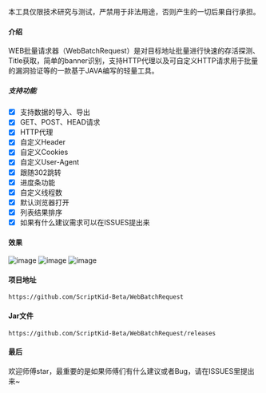 本工具仅限技术研究与测试，严禁用于非法用途，否则产生的一切后果自行承担。
#### 介绍

WEB批量请求器（WebBatchRequest）是对目标地址批量进行快速的存活探测、Title获取，简单的banner识别，支持HTTP代理以及可自定义HTTP请求用于批量的漏洞验证等的一款基于JAVA编写的轻量工具。

##### 支持功能

- [x] 支持数据的导入、导出
- [x] GET、POST、HEAD请求
- [x] HTTP代理
- [x] 自定义Header
- [x] 自定义Cookies
- [x] 自定义User-Agent
- [x] 跟随302跳转
- [x] 进度条功能
- [x] 自定义线程数
- [x] 默认浏览器打开
- [x] 列表结果排序
- [x] 如果有什么建议需求可以在ISSUES提出来

#### 效果
![image](https://user-images.githubusercontent.com/62375108/122643486-9f901a00-d142-11eb-8cf3-cd735e8a36be.png)
![image](https://user-images.githubusercontent.com/62375108/122658947-3f7e8f80-d1a5-11eb-9f87-4510131907ea.png)
![image](https://user-images.githubusercontent.com/62375108/122643506-ba628e80-d142-11eb-9315-9efc8445d203.png)

#### 项目地址

```
https://github.com/ScriptKid-Beta/WebBatchRequest
```
#### Jar文件
```
https://github.com/ScriptKid-Beta/WebBatchRequest/releases
```
#### 最后

欢迎师傅star，最重要的是如果师傅们有什么建议或者Bug，请在ISSUES里提出来~
